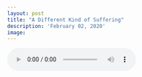```yaml
---
layout: post
title: "A Different Kind of Suffering"
description: 'February 02, 2020'
image:
---
```


<audio controls>
  <source src="http://docs.google.com/uc?export=open&id=1rIbKTeQ3cyM7x8iOMPnMM0fYuR39kprx" type="audio/mp3">
Your browser does not support the audio element.
</audio>

